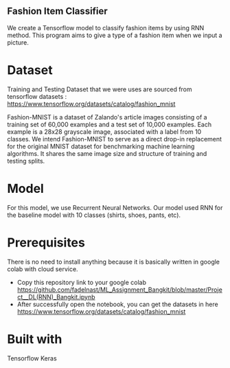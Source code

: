 ## Fashion Item Classifier

We create a Tensorflow model to classify fashion items by using RNN method. This program aims to give a type of a fashion item when we input a picture.

# Dataset

Training and Testing Dataset that we were uses are sourced from tensorflow datasets : https://www.tensorflow.org/datasets/catalog/fashion_mnist

Fashion-MNIST is a dataset of Zalando's article images consisting of a training set of 60,000 examples and a test set of 10,000 examples. Each example is a 28x28 grayscale image, associated with a label from 10 classes.
We intend Fashion-MNIST to serve as a direct drop-in replacement for the original MNIST dataset for benchmarking machine learning algorithms. It shares the same image size and structure of training and testing splits.

# Model

For this model, we use Recurrent Neural Networks. Our model used RNN for the baseline model with 10 classes (shirts, shoes, pants, etc). 

# Prerequisites

There is no need to install anything because it is basically written in google colab with cloud service.

* Copy this repository link to your google colab https://github.com/fadelnast/ML_Assignment_Bangkit/blob/master/Project__DL(RNN)_Bangkit.ipynb
* After successfully open the notebook, you can get the datasets in here https://www.tensorflow.org/datasets/catalog/fashion_mnist


# Built with

Tensorflow Keras



